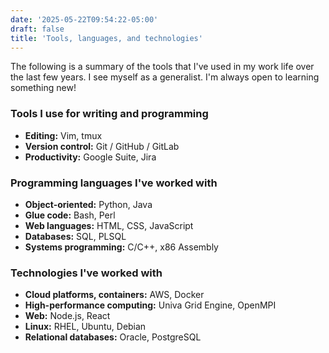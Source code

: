 ```yaml
---
date: '2025-05-22T09:54:22-05:00'
draft: false
title: 'Tools, languages, and technologies'
---
```


The following is a summary of the tools that I've used in my work life over the last few years.  I see myself as a generalist.  I'm always open to learning something new!

### Tools I use for writing and programming

- **Editing:** Vim, tmux
- **Version control:** Git / GitHub / GitLab
- **Productivity:** Google Suite, Jira

### Programming languages I've worked with

- **Object-oriented:** Python, Java
- **Glue code:** Bash, Perl
- **Web languages:** HTML, CSS, JavaScript
- **Databases:** SQL, PLSQL
- **Systems programming:** C/C++, x86 Assembly

### Technologies I've worked with

- **Cloud platforms, containers:** AWS, Docker
- **High-performance computing:** Univa Grid Engine, OpenMPI
- **Web:** Node.js, React
- **Linux:** RHEL, Ubuntu, Debian
- **Relational databases:** Oracle, PostgreSQL
